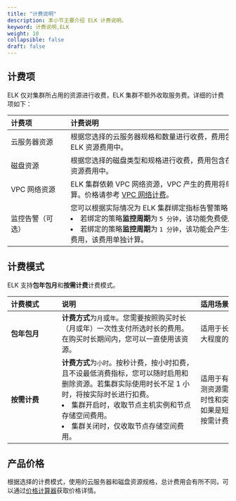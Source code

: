 ```yaml
---
title: "计费说明"
description: 本小节主要介绍 ELK 计费说明。 
keyword: 计费说明,ELK
weight: 10
collapsible: false
draft: false
---
```


## 计费项

ELK 仅对集群所占用的资源进行收费，ELK 集群不额外收取服务费。详细的计费项如下：

|<span style="display:inline-block;width:120px">计费项</span> |<span style="display:inline-block;width:410px">计费说明</span>|
|:----|:----|
|   云服务器资源     | 根据您选择的云服务器规格和数量进行收费，费用包含在 ELK 资源费用中。  |
|   磁盘资源     | 根据您选择的磁盘类型和规格进行收费，费用包含在 ELK 资源费用中。  |
|   VPC 网络资源        |  ELK 集群依赖 VPC 网络资源，VPC 产生的费用将单独计算。价格请参考 [VPC 网络计费](/network/vpc/billing/price/)。 |
|   监控告警（可选）  |  您可以根据实际情况为 ELK 集群绑定指标告警策略：<li>若绑定的策略**监控周期**为 `5 分钟`，该功能免费使用。<li>若绑定的策略**监控周期**为 `1 分钟`，该功能会产生相应的费用，该费用单独计算。   |

## 计费模式

ELK 支持**包年包月**和**按需计费**计费模式。

| <span style="display:inline-block;width:100px">计费模式</span> | <span style="display:inline-block;width:300px">说明</span>   | <span style="display:inline-block;width:230px">适用场景</span> |
| :----------------------------------------------------------- | :----------------------------------------------------------- | :----------------------------------------------------------- |
| **包年包月**                                                 | **计费方式**为`月`或`年`。您需要按照购买时长（月或年）一次性支付所选时长的费用。在购买时长期间内，您可以一直使用该资源。 | 适用于长期稳定需求，帮助您更大程度的节省支出。               |
| **按需计费**                                                 | **计费方式**为`小时`。按秒计费，按小时扣费，且不设最低消费指标，您可以随时启用和删除资源。若集群实际使用时长不足 1 小时，将按实际时长进行扣费。<li>集群开启时，收取节点主机实例和节点存储空间费用。<li>集群关闭时，仅收取节点存储空间费用。 | 适用于有较大波动且无法准确预测资源需求量的业务场景，或临时性和突发性的资源需求场景。如果是短期测试使用，推荐使用按需计费模式。 |

## 产品价格

根据选择的计费模式，使用的云服务器和磁盘资源规格，总计费用会有所不同，可以通过[价格计算器](https://www.qingcloud.com/pricing#/elk)获取价格详情。
